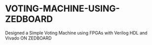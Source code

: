 # VOTING-MACHINE-USING-ZEDBOARD
Designed a Simple Voting Machine using FPGAs with Verilog HDL and Vivado ON ZEDBOARD
